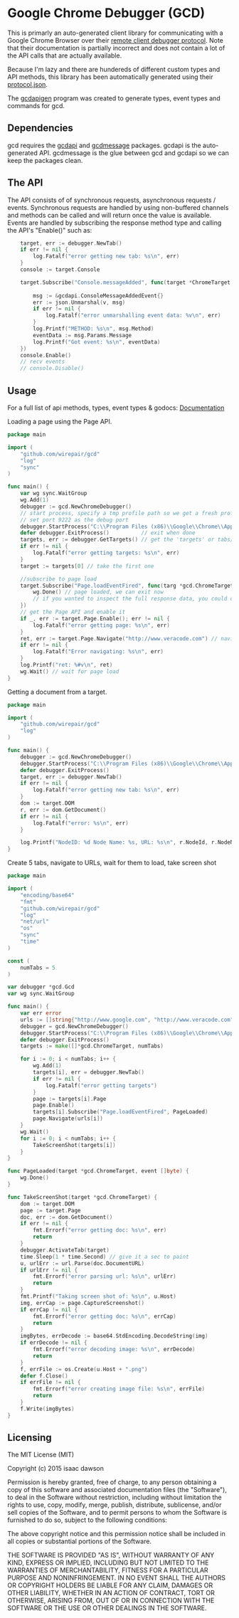 # Google Chrome Debugger (GCD)
This is primarly an auto-generated client library for communicating with a Google Chrome Browser over their [remote client debugger protocol](https://developer.chrome.com/devtools/docs/debugger-protocol). Note that their documentation is partially incorrect and does not contain a lot of the API calls that are actually available.

Because I'm lazy and there are hundereds of different custom types and API methods, this library has been automatically generated using their [protocol.json](https://code.google.com/p/chromium/codesearch#chromium/src/third_party/WebKit/Source/devtools/protocol.json&q=protocol.json&sq=package:chromium&type=cs). 

The [gcdapigen](https://github.com/wirepair/gcd/tree/master/gcdapigen) program was created to generate types, event types and commands for gcd.


## Dependencies
gcd requires the [gcdapi](https://github.com/wirepair/gcd/tree/master/gcdapi) and [gcdmessage](https://github.com/wirepair/gcd/tree/master/gcdmessage) packages. gcdapi is the auto-generated API. gcdmessage is the glue between gcd and gcdapi so we can keep the packages clean. 

## The API
The API consists of of synchronous requests, asynchronous requests / events. Synchronous requests are handled by using non-buffered channels and methods can be called and will return once the value is available. Events are handled by subscribing the response method type and calling the API's "Enable()" such as:
```Go
    target, err := debugger.NewTab()
    if err != nil {
    	log.Fatalf("error getting new tab: %s\n", err)
	}
	console := target.Console

	target.Subscribe("Console.messageAdded", func(target *ChromeTarget, v []byte) {
		
		msg := &gcdapi.ConsoleMessageAddedEvent{}
		err := json.Unmarshal(v, msg)
		if err != nil {
			log.Fatalf("error unmarshalling event data: %v\n", err)
		}
		log.Printf("METHOD: %s\n", msg.Method)
		eventData := msg.Params.Message
		log.Printf("Got event: %s\n", eventData)
	})
	console.Enable()
	// recv events
	// console.Disable()
```

## Usage
For a full list of api methods, types, event types & godocs: [Documentation](https://godoc.org/github.com/wirepair/gcd/gcdapi)

Loading a page using the Page API.
```Go
package main

import (
	"github.com/wirepair/gcd"
	"log"
	"sync"
)

func main() {
	var wg sync.WaitGroup
	wg.Add(1)
	debugger := gcd.NewChromeDebugger()
	// start process, specify a tmp profile path so we get a fresh profiled browser
	// set port 9222 as the debug port
	debugger.StartProcess("C:\\Program Files (x86)\\Google\\Chrome\\Application\\chrome.exe", "C:\\tmp\\", "9222")
	defer debugger.ExitProcess()          // exit when done
	targets, err := debugger.GetTargets() // get the 'targets' or tabs/background processes
	if err != nil {
		log.Fatalf("error getting targets: %s\n", err)
	}
	target := targets[0] // take the first one

	//subscribe to page load
	target.Subscribe("Page.loadEventFired", func(targ *gcd.ChromeTarget, v []byte) {
		wg.Done() // page loaded, we can exit now
		// if you wanted to inspect the full response data, you could do that here
	})
	// get the Page API and enable it
	if _, err := target.Page.Enable(); err != nil {
		log.Fatalf("error getting page: %s\n", err)
	}
	ret, err := target.Page.Navigate("http://www.veracode.com") // navigate
	if err != nil {
		log.Fatalf("Error navigating: %s\n", err)
	}
	log.Printf("ret: %#v\n", ret)
	wg.Wait() // wait for page load
}

```
Getting a document from a target.
```Go
package main

import (
	"github.com/wirepair/gcd"
	"log"
)

func main() {
	debugger := gcd.NewChromeDebugger()
	debugger.StartProcess("C:\\Program Files (x86)\\Google\\Chrome\\Application\\chrome.exe", "C:\\tmp\\", "9222")
	defer debugger.ExitProcess()
	target, err := debugger.NewTab()
	if err != nil {
		log.Fatalf("error getting new tab: %s\n", err)
	}
	dom := target.DOM
	r, err := dom.GetDocument()
	if err != nil {
		log.Fatalf("error: %s\n", err)
	}

	log.Printf("NodeID: %d Node Name: %s, URL: %s\n", r.NodeId, r.NodeName, r.DocumentURL)
}
```

Create 5 tabs, navigate to URLs, wait for them to load, take screen shot
```Go
package main

import (
	"encoding/base64"
	"fmt"
	"github.com/wirepair/gcd"
	"log"
	"net/url"
	"os"
	"sync"
	"time"
)

const (
	numTabs = 5
)

var debugger *gcd.Gcd
var wg sync.WaitGroup

func main() {
	var err error
	urls := []string{"http://www.google.com", "http://www.veracode.com", "http://www.microsoft.com", "http://bbc.co.uk", "http://www.reddit.com/r/golang"}
	debugger = gcd.NewChromeDebugger()
	debugger.StartProcess("C:\\Program Files (x86)\\Google\\Chrome\\Application\\chrome.exe", "C:\\tmp\\", "9222")
	defer debugger.ExitProcess()
	targets := make([]*gcd.ChromeTarget, numTabs)

	for i := 0; i < numTabs; i++ {
		wg.Add(1)
		targets[i], err = debugger.NewTab()
		if err != nil {
			log.Fatalf("error getting targets")
		}
		page := targets[i].Page
		page.Enable()
		targets[i].Subscribe("Page.loadEventFired", PageLoaded)
		page.Navigate(urls[i])
	}
	wg.Wait()
	for i := 0; i < numTabs; i++ {
		TakeScreenShot(targets[i])
	}
}

func PageLoaded(target *gcd.ChromeTarget, event []byte) {
	wg.Done()
}

func TakeScreenShot(target *gcd.ChromeTarget) {
	dom := target.DOM
	page := target.Page
	doc, err := dom.GetDocument()
	if err != nil {
		fmt.Errorf("error getting doc: %s\n", err)
		return
	}
	debugger.ActivateTab(target)
	time.Sleep(1 * time.Second) // give it a sec to paint
	u, urlErr := url.Parse(doc.DocumentURL)
	if urlErr != nil {
		fmt.Errorf("error parsing url: %s\n", urlErr)
		return
	}
	fmt.Printf("Taking screen shot of: %s\n", u.Host)
	img, errCap := page.CaptureScreenshot()
	if errCap != nil {
		fmt.Errorf("error getting doc: %s\n", errCap)
		return
	}
	imgBytes, errDecode := base64.StdEncoding.DecodeString(img)
	if errDecode != nil {
		fmt.Errorf("error decoding image: %s\n", errDecode)
		return
	}
	f, errFile := os.Create(u.Host + ".png")
	defer f.Close()
	if errFile != nil {
		fmt.Errorf("error creating image file: %s\n", errFile)
		return
	}
	f.Write(imgBytes)
}

```

## Licensing
The MIT License (MIT)

Copyright (c) 2015 isaac dawson

Permission is hereby granted, free of charge, to any person obtaining a copy
of this software and associated documentation files (the "Software"), to deal
in the Software without restriction, including without limitation the rights
to use, copy, modify, merge, publish, distribute, sublicense, and/or sell
copies of the Software, and to permit persons to whom the Software is
furnished to do so, subject to the following conditions:

The above copyright notice and this permission notice shall be included in
all copies or substantial portions of the Software.

THE SOFTWARE IS PROVIDED "AS IS", WITHOUT WARRANTY OF ANY KIND, EXPRESS OR
IMPLIED, INCLUDING BUT NOT LIMITED TO THE WARRANTIES OF MERCHANTABILITY,
FITNESS FOR A PARTICULAR PURPOSE AND NONINFRINGEMENT. IN NO EVENT SHALL THE
AUTHORS OR COPYRIGHT HOLDERS BE LIABLE FOR ANY CLAIM, DAMAGES OR OTHER
LIABILITY, WHETHER IN AN ACTION OF CONTRACT, TORT OR OTHERWISE, ARISING FROM,
OUT OF OR IN CONNECTION WITH THE SOFTWARE OR THE USE OR OTHER DEALINGS IN
THE SOFTWARE.
